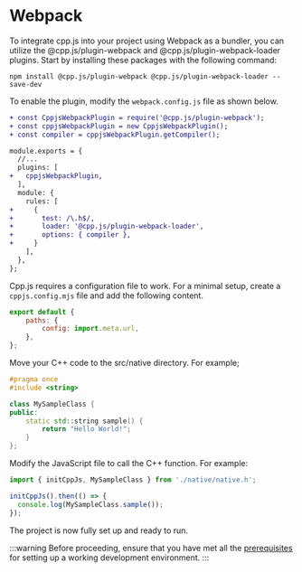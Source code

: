 # Webpack

To integrate cpp.js into your project using Webpack as a bundler, you can utilize the @cpp.js/plugin-webpack and @cpp.js/plugin-webpack-loader plugins. Start by installing these packages with the following command:

```shell npm2yarn
npm install @cpp.js/plugin-webpack @cpp.js/plugin-webpack-loader --save-dev
```

To enable the plugin, modify the `webpack.config.js` file as shown below.

```diff title="webpack.config.js"
+ const CppjsWebpackPlugin = require('@cpp.js/plugin-webpack');
+ const cppjsWebpackPlugin = new CppjsWebpackPlugin();
+ const compiler = cppjsWebpackPlugin.getCompiler();

module.exports = {
  //...
  plugins: [
+   cppjsWebpackPlugin,
  ],
  module: {
    rules: [
+     {
+       test: /\.h$/,
+       loader: '@cpp.js/plugin-webpack-loader',
+       options: { compiler },
+     }
    ],
  },
};
```

Cpp.js requires a configuration file to work. For a minimal setup, create a `cppjs.config.mjs` file and add the following content.

```js title="cppjs.config.mjs"
export default {
    paths: {
        config: import.meta.url,
    },
};
```

Move your C++ code to the src/native directory. For example;

```cpp title="src/native/MySampleClass.h"
#pragma once
#include <string>

class MySampleClass {
public:
    static std::string sample() {
        return "Hello World!";
    }
};
```

Modify the JavaScript file to call the C++ function. For example:
```js
import { initCppJs, MySampleClass } from './native/native.h';

initCppJs().then(() => {
  console.log(MySampleClass.sample());
});
```

The project is now fully set up and ready to run.

:::warning
Before proceeding, ensure that you have met all the [prerequisites](/docs/guide/getting-started/prerequisites) for setting up a working development environment.
:::
